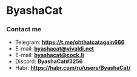 # ByashaCat

### Contact me

* Telegram: **https://t.me/ohthatcatagain666**
* E-mail: **byashacat@vivaldi.net**
* E-mail: **byashacat@cock.li**
* Discord: **ByashaCat#3256**
* Habr: **https://habr.com/ru/users/ByashaCat/**

